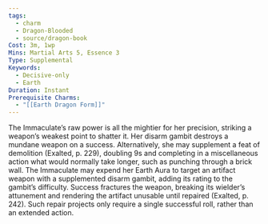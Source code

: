 ```yaml
---
tags:
  - charm
  - Dragon-Blooded
  - source/dragon-book
Cost: 3m, 1wp
Mins: Martial Arts 5, Essence 3
Type: Supplemental
Keywords:
  - Decisive-only
  - Earth
Duration: Instant
Prerequisite Charms:
  - "[[Earth Dragon Form]]"
---
```

The Immaculate’s raw power is all the mightier for her precision, striking a weapon’s weakest point to shatter it. Her disarm gambit destroys a mundane weapon on a success. Alternatively, she may supplement a feat of demolition (Exalted, p. 229), doubling 9s and completing in a miscellaneous action what would normally take longer, such as punching through a brick wall. The Immaculate may expend her Earth Aura to target an artifact weapon with a supplemented disarm gambit, adding its rating to the gambit’s difficulty. Success fractures the weapon, breaking its wielder’s attunement and rendering the artifact unusable until repaired (Exalted, p. 242). Such repair projects only require a single successful roll, rather than an extended action.